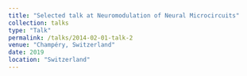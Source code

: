 ```yaml
---
title: "Selected talk at Neuromodulation of Neural Microcircuits"
collection: talks
type: "Talk"
permalink: /talks/2014-02-01-talk-2
venue: "Champéry, Switzerland"
date: 2019
location: "Switzerland"
---
```

